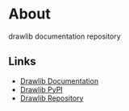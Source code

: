 # About

drawlib documentation repository

## Links

- [Drawlib Documentation](https://www.google.com)
- [Drawlib PyPI](https://pypi.org/project/drawlib/)
- [Drawlib Repository](https://github.com/yuichi110/drawlib)